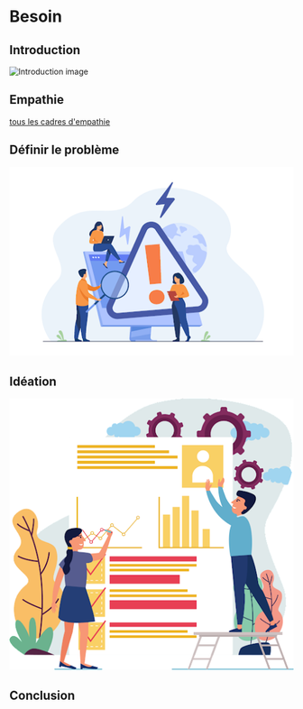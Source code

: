 # Besoin

## Introduction 
![Introduction image](./images/Introduction.jpg)

## Empathie
[tous les cadres d'empathie](../Empathie/Carte-empathie/Présentation.md)

## Définir le problème 
![Définir problème](./images/Définir-problème.png)

## Idéation
![Idéation](./images/Idéation.png)

## Conclusion

